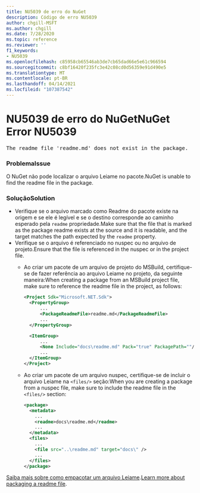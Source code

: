 ```yaml
---
title: NU5039 de erro do NuGet
description: Código de erro NU5039
author: chgill-MSFT
ms.author: chgill
ms.date: 7/28/2020
ms.topic: reference
ms.reviewer: ''
f1_keywords:
- NU5039
ms.openlocfilehash: c85958cb65546ab3de7cb65dad66e5e61c966594
ms.sourcegitcommit: c8bf16420f235fc3e42c08cd0d56359e91d490e5
ms.translationtype: MT
ms.contentlocale: pt-BR
ms.lasthandoff: 04/14/2021
ms.locfileid: "107387542"
---
```

# <a name="nuget-error-nu5039"></a><span data-ttu-id="08bff-103">NU5039 de erro do NuGet</span><span class="sxs-lookup"><span data-stu-id="08bff-103">NuGet Error NU5039</span></span>

<pre>The readme file 'readme.md' does not exist in the package.</pre>


### <a name="issue"></a><span data-ttu-id="08bff-104">Problema</span><span class="sxs-lookup"><span data-stu-id="08bff-104">Issue</span></span>

<span data-ttu-id="08bff-105">O NuGet não pode localizar o arquivo Leiame no pacote.</span><span class="sxs-lookup"><span data-stu-id="08bff-105">NuGet is unable to find the readme file in the package.</span></span>


### <a name="solution"></a><span data-ttu-id="08bff-106">Solução</span><span class="sxs-lookup"><span data-stu-id="08bff-106">Solution</span></span>

- <span data-ttu-id="08bff-107">Verifique se o arquivo marcado como Readme do pacote existe na origem e se ele é legível e se o destino corresponde ao caminho esperado pela `readme` propriedade.</span><span class="sxs-lookup"><span data-stu-id="08bff-107">Make sure that the file that is marked as the package readme exists at the source and it is readable, and the target matches the path expected by the `readme` property.</span></span>
- <span data-ttu-id="08bff-108">Verifique se o arquivo é referenciado no nuspec ou no arquivo de projeto.</span><span class="sxs-lookup"><span data-stu-id="08bff-108">Ensure that the file is referenced in the nuspec or in the project file.</span></span>
  * <span data-ttu-id="08bff-109">Ao criar um pacote de um arquivo de projeto do MSBuild, certifique-se de fazer referência ao arquivo Leiame no projeto, da seguinte maneira:</span><span class="sxs-lookup"><span data-stu-id="08bff-109">When creating a package from an MSBuild project file, make sure to reference the readme file in the project, as follows:</span></span>

    ```xml
    <Project Sdk="Microsoft.NET.Sdk">
      <PropertyGroup>
          ...
          <PackageReadmeFile>readme.md</PackageReadmeFile>
          ...
      </PropertyGroup>

      <ItemGroup>
          ...
          <None Include="docs\readme.md" Pack="true" PackagePath=""/>
          ...
      </ItemGroup>
    </Project>
    ```

  * <span data-ttu-id="08bff-110">Ao criar um pacote de um arquivo nuspec, certifique-se de incluir o arquivo Leiame na `<files/>` seção:</span><span class="sxs-lookup"><span data-stu-id="08bff-110">When you are creating a package from a nuspec file, make sure to include the readme file in the `<files/>` section:</span></span>

    ```xml
    <package>
      <metadata>
        ...
        <readme>docs\readme.md</readme>
        ...
      </metadata>
      <files>
        ...
        <file src="..\readme.md" target="docs\" />
        ...
      </files>
    </package>
    ```

<span data-ttu-id="08bff-111">[Saiba mais sobre como empacotar um arquivo Leiame](../msbuild-targets.md#packagereadmefile).</span><span class="sxs-lookup"><span data-stu-id="08bff-111">[Learn more about packaging a readme file](../msbuild-targets.md#packagereadmefile).</span></span>
